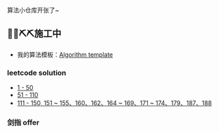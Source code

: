 算法小仓库开张了~


##  **🧱🧱⛏️⛏️施工中**


- 我的算法模板：[Algorithm template](https://www.notion.so/fengwei2002/algorithm-template-2ed2f53326b049b8945f6119c83874be)

### leetcode solution

- [1 - 50](https://github.com/fengwei2002/Algorithm/blob/main/Leetcode/LeetcodeNote/LeetcodeWeek1%2B2%2B3.md)
- [51 - 110](https://github.com/fengwei2002/Algorithm/blob/main/Leetcode/LeetcodeNote/LeetCodeWeek4%2B5%2B6.md)
- [111 - 150, 151 ~ 155、160、162、164 ~ 169、171 ~ 174、179、187、188](https://github.com/fengwei2002/Algorithm/blob/main/Leetcode/LeetcodeNote/LeetCodeWeek7%2B8%2B9.md)

### 剑指 offer


